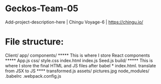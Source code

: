 # Geckos-Team-05
Add-project-description-here | Chingu Voyage-6 | https://chingu.io/

# File structure:

Client/
	app/
		components/     ***** This is where I store React components *****
			App.js
		css/
			style.css
		index.html
		index.js
		Seed.js
	build/				***** This is where I store the final HTML and JS files after babel 	 *
		index.html.           translate from JSX to JS ****
		transformed.js
	assets/
		pictures.jpg
	node_modules/
	.babelrc 
	.webpack.config.js



 